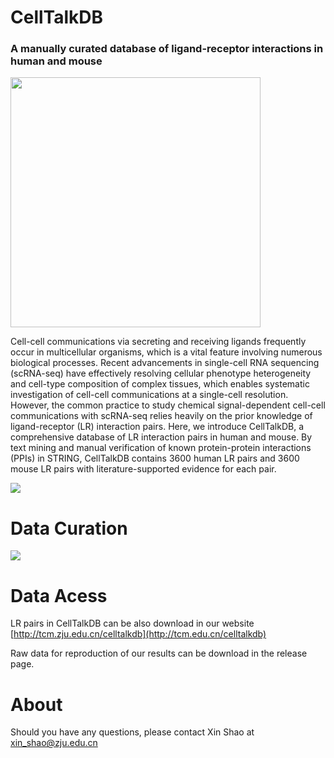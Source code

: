 # CellTalkDB

### A manually curated database of ligand-receptor interactions in human and mouse

<img src='https://github.com/ZJUFanLab/CellTalkDB/blob/master/img/cell_cell_communications.jpg' style='!important; width:400px'>

Cell-cell communications via secreting and receiving ligands frequently occur in multicellular organisms, which is a vital feature involving numerous biological processes. Recent advancements in single-cell RNA sequencing (scRNA-seq) have effectively resolving cellular phenotype heterogeneity and cell-type composition of complex tissues, which enables systematic investigation of cell-cell communications at a single-cell resolution. However, the common practice to study chemical signal-dependent cell-cell communications with scRNA-seq relies heavily on the prior knowledge of ligand-receptor (LR) interaction pairs. Here, we introduce CellTalkDB, a comprehensive database of LR interaction pairs in human and mouse. By text mining and manual verification of known protein-protein interactions (PPIs) in STRING, CellTalkDB contains 3600 human LR pairs and 3600 mouse LR pairs with literature-supported evidence for each pair.

<img src='https://github.com/ZJUFanLab/CellTalkDB/blob/master/img/statistics.jpg'>

# Data Curation

<img src='https://github.com/ZJUFanLab/CellTalkDB/blob/master/img/data_curation.jpg'>

# Data Acess

LR pairs in CellTalkDB can be also download in our website [http://tcm.zju.edu.cn/celltalkdb](http://tcm.edu.cn/celltalkdb)

Raw data for reproduction of our results can be download in the release page.

# About
Should you have any questions, please contact Xin Shao at xin_shao@zju.edu.cn

